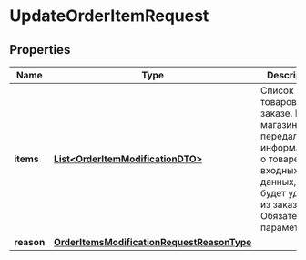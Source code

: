 

# UpdateOrderItemRequest

## Properties

Name | Type | Description | Notes
------------ | ------------- | ------------- | -------------
**items** | [**List&lt;OrderItemModificationDTO&gt;**](OrderItemModificationDTO.md) | Список товаров в заказе.  Если магазин не передал информацию о товаре во входных данных, он будет удален из заказа.  Обязательный параметр.  | 
**reason** | [**OrderItemsModificationRequestReasonType**](OrderItemsModificationRequestReasonType.md) |  |  [optional]




